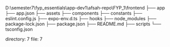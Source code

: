 D:\semester7\fyp_essentials\app-dev1\afsah-repo\FYP_1\frontend
├── app
├── app.json
├── assets
├── components
├── constants
├── eslint.config.js
├── expo-env.d.ts
├── hooks
├── node_modules
├── package-lock.json
├── package.json
├── README.md
├── scripts
└── tsconfig.json

directory: 7 file: 7

